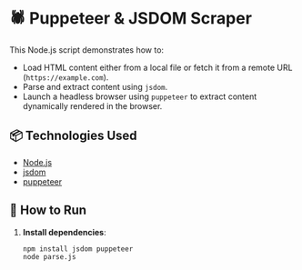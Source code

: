 # 🕷️ Puppeteer & JSDOM Scraper

This Node.js script demonstrates how to:
- Load HTML content either from a local file or fetch it from a remote URL (`https://example.com`).
- Parse and extract content using `jsdom`.
- Launch a headless browser using `puppeteer` to extract content dynamically rendered in the browser.

## 📦 Technologies Used
- [Node.js](https://nodejs.org/)
- [jsdom](https://github.com/jsdom/jsdom)
- [puppeteer](https://pptr.dev/)

## 🚀 How to Run

1. **Install dependencies**:
   ```bash
   npm install jsdom puppeteer
   node parse.js
   ```